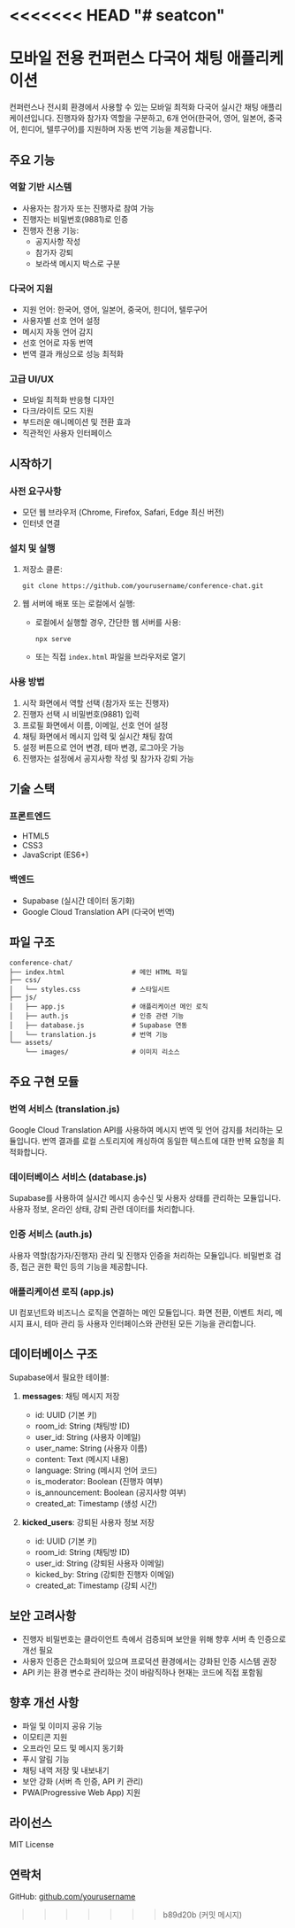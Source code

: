 <<<<<<< HEAD
"# seatcon" 
=======
# 모바일 전용 컨퍼런스 다국어 채팅 애플리케이션

컨퍼런스나 전시회 환경에서 사용할 수 있는 모바일 최적화 다국어 실시간 채팅 애플리케이션입니다. 진행자와 참가자 역할을 구분하고, 6개 언어(한국어, 영어, 일본어, 중국어, 힌디어, 텔루구어)를 지원하며 자동 번역 기능을 제공합니다.

## 주요 기능

### 역할 기반 시스템
- 사용자는 참가자 또는 진행자로 참여 가능
- 진행자는 비밀번호(9881)로 인증
- 진행자 전용 기능:
  - 공지사항 작성
  - 참가자 강퇴
  - 보라색 메시지 박스로 구분

### 다국어 지원
- 지원 언어: 한국어, 영어, 일본어, 중국어, 힌디어, 텔루구어
- 사용자별 선호 언어 설정
- 메시지 자동 언어 감지
- 선호 언어로 자동 번역
- 번역 결과 캐싱으로 성능 최적화

### 고급 UI/UX
- 모바일 최적화 반응형 디자인
- 다크/라이트 모드 지원
- 부드러운 애니메이션 및 전환 효과
- 직관적인 사용자 인터페이스

## 시작하기

### 사전 요구사항
- 모던 웹 브라우저 (Chrome, Firefox, Safari, Edge 최신 버전)
- 인터넷 연결

### 설치 및 실행
1. 저장소 클론:
   ```
   git clone https://github.com/yourusername/conference-chat.git
   ```

2. 웹 서버에 배포 또는 로컬에서 실행:
   - 로컬에서 실행할 경우, 간단한 웹 서버를 사용:
     ```
     npx serve
     ```
   - 또는 직접 `index.html` 파일을 브라우저로 열기

### 사용 방법
1. 시작 화면에서 역할 선택 (참가자 또는 진행자)
2. 진행자 선택 시 비밀번호(9881) 입력
3. 프로필 화면에서 이름, 이메일, 선호 언어 설정
4. 채팅 화면에서 메시지 입력 및 실시간 채팅 참여
5. 설정 버튼으로 언어 변경, 테마 변경, 로그아웃 가능
6. 진행자는 설정에서 공지사항 작성 및 참가자 강퇴 가능

## 기술 스택

### 프론트엔드
- HTML5
- CSS3
- JavaScript (ES6+)

### 백엔드
- Supabase (실시간 데이터 동기화)
- Google Cloud Translation API (다국어 번역)

## 파일 구조
```
conference-chat/
├── index.html                 # 메인 HTML 파일
├── css/
│   └── styles.css             # 스타일시트
├── js/
│   ├── app.js                 # 애플리케이션 메인 로직
│   ├── auth.js                # 인증 관련 기능
│   ├── database.js            # Supabase 연동
│   └── translation.js         # 번역 기능
└── assets/
    └── images/                # 이미지 리소스
```

## 주요 구현 모듈

### 번역 서비스 (translation.js)
Google Cloud Translation API를 사용하여 메시지 번역 및 언어 감지를 처리하는 모듈입니다. 번역 결과를 로컬 스토리지에 캐싱하여 동일한 텍스트에 대한 반복 요청을 최적화합니다.

### 데이터베이스 서비스 (database.js)
Supabase를 사용하여 실시간 메시지 송수신 및 사용자 상태를 관리하는 모듈입니다. 사용자 정보, 온라인 상태, 강퇴 관련 데이터를 처리합니다.

### 인증 서비스 (auth.js)
사용자 역할(참가자/진행자) 관리 및 진행자 인증을 처리하는 모듈입니다. 비밀번호 검증, 접근 권한 확인 등의 기능을 제공합니다.

### 애플리케이션 로직 (app.js)
UI 컴포넌트와 비즈니스 로직을 연결하는 메인 모듈입니다. 화면 전환, 이벤트 처리, 메시지 표시, 테마 관리 등 사용자 인터페이스와 관련된 모든 기능을 관리합니다.

## 데이터베이스 구조
Supabase에서 필요한 테이블:

1. **messages**: 채팅 메시지 저장
   - id: UUID (기본 키)
   - room_id: String (채팅방 ID)
   - user_id: String (사용자 이메일)
   - user_name: String (사용자 이름)
   - content: Text (메시지 내용)
   - language: String (메시지 언어 코드)
   - is_moderator: Boolean (진행자 여부)
   - is_announcement: Boolean (공지사항 여부)
   - created_at: Timestamp (생성 시간)

2. **kicked_users**: 강퇴된 사용자 정보 저장
   - id: UUID (기본 키)
   - room_id: String (채팅방 ID)
   - user_id: String (강퇴된 사용자 이메일)
   - kicked_by: String (강퇴한 진행자 이메일)
   - created_at: Timestamp (강퇴 시간)

## 보안 고려사항
- 진행자 비밀번호는 클라이언트 측에서 검증되며 보안을 위해 향후 서버 측 인증으로 개선 필요
- 사용자 인증은 간소화되어 있으며 프로덕션 환경에서는 강화된 인증 시스템 권장
- API 키는 환경 변수로 관리하는 것이 바람직하나 현재는 코드에 직접 포함됨

## 향후 개선 사항
- 파일 및 이미지 공유 기능
- 이모티콘 지원
- 오프라인 모드 및 메시지 동기화
- 푸시 알림 기능
- 채팅 내역 저장 및 내보내기
- 보안 강화 (서버 측 인증, API 키 관리)
- PWA(Progressive Web App) 지원

## 라이선스
MIT License

## 연락처
GitHub: [github.com/yourusername](https://github.com/yourusername)
>>>>>>> b89d20b (커밋 메시지)
